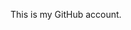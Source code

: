 This is my GitHub account.

<!---
DeepakGarikapati/DeepakGarikapati is a ✨ special ✨ repository because its `README.md` (this file) appears on your GitHub profile.
You can click the Preview link to take a look at your changes.
--->
